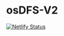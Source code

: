 # osDFS-V2
[![Netlify Status](https://api.netlify.com/api/v1/badges/800db2b6-9311-4dd4-8c10-62c43e73cb9b/deploy-status)](https://app.netlify.com/sites/osdfs/deploys)

